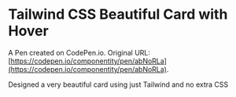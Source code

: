 # Tailwind CSS Beautiful Card with Hover

A Pen created on CodePen.io. Original URL: [https://codepen.io/componentity/pen/abNoRLa](https://codepen.io/componentity/pen/abNoRLa).

Designed a very beautiful card using just Tailwind and no extra CSS
